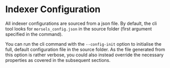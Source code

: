 # Indexer Configuration

All indexer configurations are sourced from a json file. By default, the cli tool looks for `morsels_config.json` in the source folder (first argument specified in the command).

You can run the cli command with the `--config-init` option to initialise the full, default configuration file in the source folder. As the file generated from this option is rather verbose, you could also instead override the necessary properties as covered in the subsequent sections.
